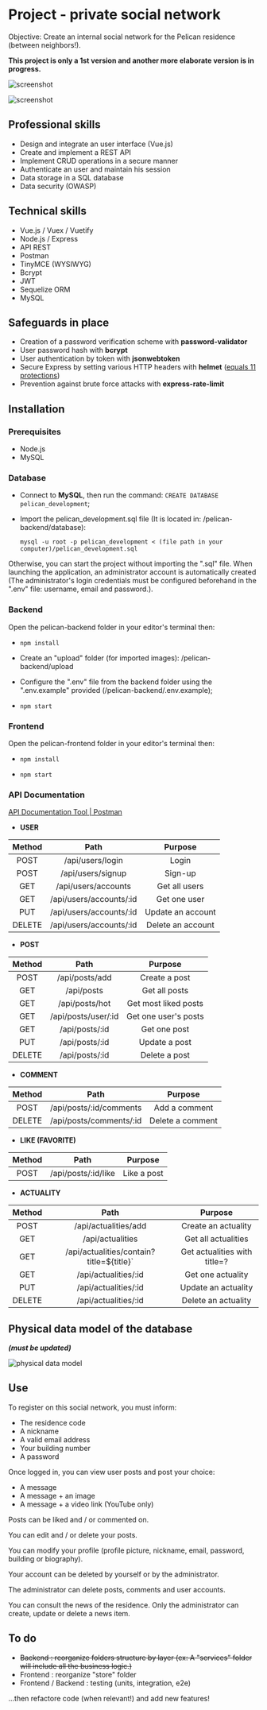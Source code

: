 # Project - private social network

Objective: Create an internal social network for the Pelican residence (between neighbors!).

**This project is only a 1st version and another more elaborate version is in progress.**

![screenshot](https://imgur.com/MxbWKAk.png)

![screenshot](https://imgur.com/ll5b58H.png)

## Professional skills

- Design and integrate an user interface (Vue.js)
- Create and implement a REST API
- Implement CRUD operations in a secure manner
- Authenticate an user and maintain his session
- Data storage in a SQL database
- Data security (OWASP)

## Technical skills

- Vue.js / Vuex / Vuetify
- Node.js / Express
- API REST
- Postman
- TinyMCE (WYSIWYG)
- Bcrypt
- JWT
- Sequelize ORM
- MySQL

## Safeguards in place

- Creation of a password verification scheme with **password-validator**
- User password hash with **bcrypt**
- User authentication by token with **jsonwebtoken**
- Secure Express by setting various HTTP headers with **helmet** ([equals 11 protections](https://www.npmjs.com/package/helmet))
- Prevention against brute force attacks with **express-rate-limit**

## Installation

### Prerequisites

- Node.js
- MySQL

### Database

- Connect to **MySQL**, then run the command: `CREATE DATABASE pelican_development`;

- Import the pelican_development.sql file (It is located in: /pelican-backend/database):

  `mysql -u root -p pelican_development < (file path in your computer)/pelican_development.sql`

Otherwise, you can start the project without importing the ".sql" file. When launching the application, an administrator account is automatically created (The administrator's login credentials must be configured beforehand in the ".env" file: username, email and password.).

### Backend

Open the pelican-backend folder in your editor's terminal then:

- `npm install`

- Create an "upload" folder (for imported images): /pelican-backend/upload

- Configure the ".env" file from the backend folder using the ".env.example" provided (/pelican-backend/.env.example);

- `npm start`

### Frontend

Open the pelican-frontend folder in your editor's terminal then:

- `npm install`

- `npm start`

### API Documentation

[API Documentation Tool | Postman](https://documenter.getpostman.com/view/13772904/TzJvdGQP)

- **USER**

| Method |          Path           |      Purpose      |
| :----: | :---------------------: | :---------------: |
|  POST  |    /api/users/login     |       Login       |
|  POST  |    /api/users/signup    |      Sign-up      |
|  GET   |   /api/users/accounts   |   Get all users   |
|  GET   | /api/users/accounts/:id |   Get one user    |
|  PUT   | /api/users/accounts/:id | Update an account |
| DELETE | /api/users/accounts/:id | Delete an account |

- **POST**

| Method |        Path         |       Purpose        |
| :----: | :-----------------: | :------------------: |
|  POST  |   /api/posts/add    |    Create a post     |
|  GET   |     /api/posts      |    Get all posts     |
|  GET   |   /api/posts/hot    | Get most liked posts |
|  GET   | /api/posts/user/:id | Get one user's posts |
|  GET   |   /api/posts/:id    |     Get one post     |
|  PUT   |   /api/posts/:id    |    Update a post     |
| DELETE |   /api/posts/:id    |    Delete a post     |

- **COMMENT**

| Method |          Path           |     Purpose      |
| :----: | :---------------------: | :--------------: |
|  POST  | /api/posts/:id/comments |  Add a comment   |
| DELETE | /api/posts/comments/:id | Delete a comment |

- **LIKE (FAVORITE)**

| Method |        Path         |   Purpose   |
| :----: | :-----------------: | :---------: |
|  POST  | /api/posts/:id/like | Like a post |

- **ACTUALITY**

| Method |                   Path                   |           Purpose            |
| :----: | :--------------------------------------: | :--------------------------: |
|  POST  |           /api/actualities/add           |     Create an actuality      |
|  GET   |             /api/actualities             |     Get all actualities      |
|  GET   | /api/actualities/contain?title=${title}` | Get actualities with title=? |
|  GET   |           /api/actualities/:id           |      Get one actuality       |
|  PUT   |           /api/actualities/:id           |     Update an actuality      |
| DELETE |           /api/actualities/:id           |     Delete an actuality      |

## Physical data model of the database

**_(must be updated)_**

![physical data model](https://imgur.com/nGvVW25.png)

## Use

To register on this social network, you must inform:

- The residence code
- A nickname
- A valid email address
- Your building number
- A password

Once logged in, you can view user posts and post your choice:

- A message
- A message + an image
- A message + a video link (YouTube only)

Posts can be liked and / or commented on.

You can edit and / or delete your posts.

You can modify your profile (profile picture, nickname, email, password, building or biography).

Your account can be deleted by yourself or by the administrator.

The administrator can delete posts, comments and user accounts.

You can consult the news of the residence. Only the administrator can create, update or delete a news item.

## To do

- ~~Backend : reorganize folders structure by layer (ex: A "services" folder will include all the business logic.)~~
- Frontend : reorganize "store" folder
- Frontend / Backend : testing (units, integration, e2e)

...then refactore code (when relevant!) and add new features!
